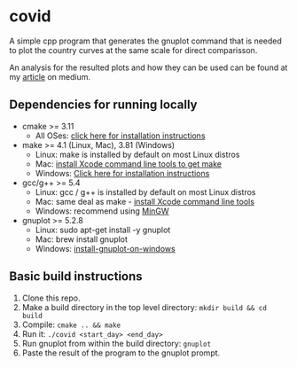 # covid

A simple cpp program that generates the gnuplot command that is needed to plot the country curves at the same scale for direct comparisson.

An analysis for the resulted plots and how they can be used can be found at my [article](https://medium.com/@itornaza/covid-19-comparative-casualties-plot-7c25ac5412d9) on medium.

## Dependencies for running locally
* cmake >= 3.11
  * All OSes: [click here for installation instructions](https://cmake.org/install/)
* make >= 4.1 (Linux, Mac), 3.81 (Windows)
  * Linux: make is installed by default on most Linux distros
  * Mac: [install Xcode command line tools to get make](https://developer.apple.com/xcode/features/)
  * Windows: [Click here for installation instructions](http://gnuwin32.sourceforge.net/packages/make.htm)
* gcc/g++ >= 5.4
  * Linux: gcc / g++ is installed by default on most Linux distros
  * Mac: same deal as make - [install Xcode command line tools](https://developer.apple.com/xcode/features/)
  * Windows: recommend using [MinGW](http://www.mingw.org/)
* gnuplot >= 5.2.8
  * Linux: sudo apt-get install -y gnuplot
  * Mac: brew install gnuplot
  * Windows: [install-gnuplot-on-windows](https://stackoverflow.com/questions/47453376/how-to-install-gnuplot-on-windows)

## Basic build instructions

1. Clone this repo.
2. Make a build directory in the top level directory: `mkdir build && cd build`
3. Compile: `cmake .. && make`
4. Run it: `./covid <start_day> <end_day>`
5. Run gnuplot from within the build directory: `gnuplot`
6. Paste the result of the program to the gnuplot prompt.

